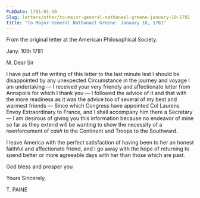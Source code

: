 ```yaml
---
PubDate: 1781-01-10
Slug: letters/other/to-major-general-nathanael-greene-january-10-1781
title: "To Major-General Nathanael Greene  January 10, 1781"
---
```


   From the original letter at the American Philosophical Society.
   
   Jany. 10th 1781

   M. Dear Sir

   I have put off the writing of this letter to the last minute lest I should
   be disappointed by any unexpected Circumstance in the journey and voyage I
   am undertaking &mdash; I received your very friendly and affectionate letter from
   Annapolis for which I thank you &mdash; I followed the advice of it and that with
   the more readiness as it was the advice too of several of my best and
   warmest friends &mdash; Since which Congress have appointed Col Laurens Envoy
   Extraordinary to France, and I shall accompany him there a Secretary &mdash; I
   am desirous of giving you this information because no endeavor of mine
   so far as they extend will be wanting to show the necessity of a
   reenforcement of *cash* to the Continent and Troops to the Southward.

   I leave America with the perfect satisfaction of having been to her an
   honest faithful and affectionate friend, and I go away with the hope of
   returning to spend better or more agreeable days with her than those which
   are past.

   God bless and prosper you

   Yours Sincerely,

   T. PAINE
